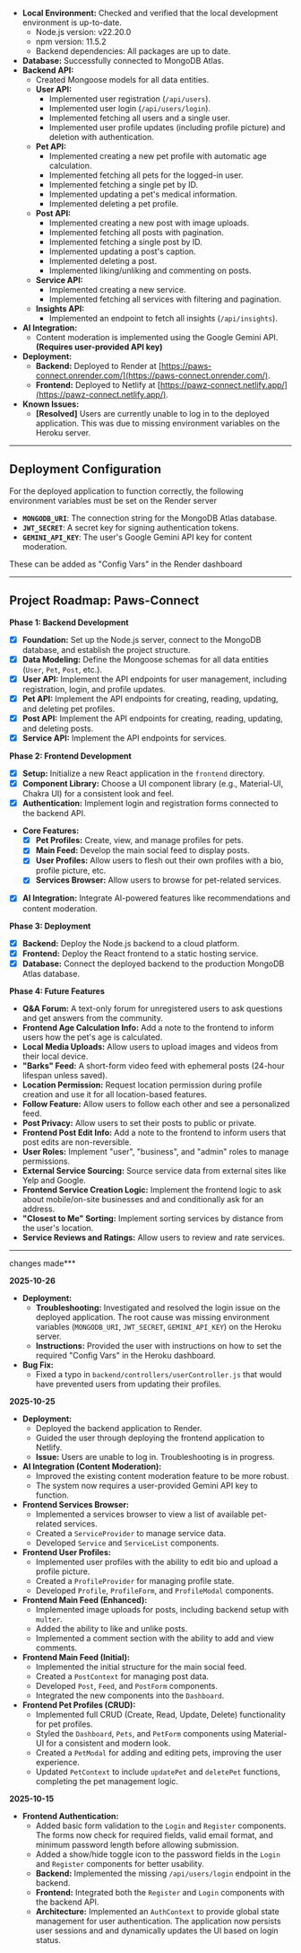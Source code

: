 
- **Local Environment:** Checked and verified that the local development environment is up-to-date.
    - Node.js version: v22.20.0
    - npm version: 11.5.2
    - Backend dependencies: All packages are up to date.
- **Database:** Successfully connected to MongoDB Atlas.
- **Backend API:**
    - Created Mongoose models for all data entities.
    - **User API:**
        - Implemented user registration (`/api/users`).
        - Implemented user login (`/api/users/login`).
        - Implemented fetching all users and a single user.
        - Implemented user profile updates (including profile picture) and deletion with authentication.
    - **Pet API:**
        - Implemented creating a new pet profile with automatic age calculation.
        - Implemented fetching all pets for the logged-in user.
        - Implemented fetching a single pet by ID.
        - Implemented updating a pet's medical information.
        - Implemented deleting a pet profile.
    - **Post API:**
        - Implemented creating a new post with image uploads.
        - Implemented fetching all posts with pagination.
        - Implemented fetching a single post by ID.
        - Implemented updating a post's caption.
        - Implemented deleting a post.
        - Implemented liking/unliking and commenting on posts.
    - **Service API:**
        - Implemented creating a new service.
        - Implemented fetching all services with filtering and pagination.
    - **Insights API:**
        - Implemented an endpoint to fetch all insights (`/api/insights`).
- **AI Integration:**
    - Content moderation is implemented using the Google Gemini API. **(Requires user-provided API key)**
- **Deployment:**
    - **Backend:** Deployed to Render at [https://paws-connect.onrender.com/](https://paws-connect.onrender.com/).
    - **Frontend:** Deployed to Netlify at [https://pawz-connect.netlify.app/](https://pawz-connect.netlify.app/).
- **Known Issues:**
    - **[Resolved]** Users are currently unable to log in to the deployed application. This was due to missing environment variables on the Heroku server.

---

## Deployment Configuration

For the deployed application to function correctly, the following environment variables must be set on the Render server

- **`MONGODB_URI`**: The connection string for the MongoDB Atlas database.
- **`JWT_SECRET`**: A secret key for signing authentication tokens.
- **`GEMINI_API_KEY`**: The user's Google Gemini API key for content moderation.

These can be added as "Config Vars" in the Render dashboard

---

## Project Roadmap: Paws-Connect

**Phase 1: Backend Development**

*   [x] **Foundation:** Set up the Node.js server, connect to the MongoDB database, and establish the project structure.
*   [x] **Data Modeling:** Define the Mongoose schemas for all data entities (`User`, `Pet`, `Post`, etc.).
*   [x] **User API:** Implement the API endpoints for user management, including registration, login, and profile updates.
*   [x] **Pet API:** Implement the API endpoints for creating, reading, updating, and deleting pet profiles.
*   [x] **Post API:** Implement the API endpoints for creating, reading, updating, and deleting posts.
*   [x] **Service API:** Implement the API endpoints for services.

**Phase 2: Frontend Development**

*   [x] **Setup:** Initialize a new React application in the `frontend` directory.
*   [x] **Component Library:** Choose a UI component library (e.g., Material-UI, Chakra UI) for a consistent look and feel.
*   [x] **Authentication:** Implement login and registration forms connected to the backend API.
*   **Core Features:**
    *   [x] **Pet Profiles:** Create, view, and manage profiles for pets.
    *   [x] **Main Feed:** Develop the main social feed to display posts.
    *   [x] **User Profiles:** Allow users to flesh out their own profiles with a bio, profile picture, etc.
    *   [x] **Services Browser:** Allow users to browse for pet-related services.
*   [x] **AI Integration:** Integrate AI-powered features like recommendations and content moderation.

**Phase 3: Deployment**

*   [x] **Backend:** Deploy the Node.js backend to a cloud platform.
*   [x] **Frontend:** Deploy the React frontend to a static hosting service.
*   [x] **Database:** Connect the deployed backend to the production MongoDB Atlas database.

**Phase 4: Future Features**

*   **Q&A Forum:** A text-only forum for unregistered users to ask questions and get answers from the community.
*   **Frontend Age Calculation Info:** Add a note to the frontend to inform users how the pet's age is calculated.
*   **Local Media Uploads:** Allow users to upload images and videos from their local device.
*   **"Barks" Feed:** A short-form video feed with ephemeral posts (24-hour lifespan unless saved).
*   **Location Permission:** Request location permission during profile creation and use it for all location-based features.
*   **Follow Feature:** Allow users to follow each other and see a personalized feed.
*   **Post Privacy:** Allow users to set their posts to public or private.
*   **Frontend Post Edit Info:** Add a note to the frontend to inform users that post edits are non-reversible.
*   **User Roles:** Implement "user", "business", and "admin" roles to manage permissions.
*   **External Service Sourcing:** Source service data from external sites like Yelp and Google.
*   **Frontend Service Creation Logic:** Implement the frontend logic to ask about mobile/on-site businesses and and conditionally ask for an address.
*   **"Closest to Me" Sorting:** Implement sorting services by distance from the user's location.
*   **Service Reviews and Ratings:** Allow users to review and rate services.

---

changes made***

**2025-10-26**
*   **Deployment:**
    *   **Troubleshooting:** Investigated and resolved the login issue on the deployed application. The root cause was missing environment variables (`MONGODB_URI`, `JWT_SECRET`, `GEMINI_API_KEY`) on the Heroku server.
    *   **Instructions:** Provided the user with instructions on how to set the required "Config Vars" in the Heroku dashboard.
*   **Bug Fix:**
    *   Fixed a typo in `backend/controllers/userController.js` that would have prevented users from updating their profiles.

**2025-10-25**
*   **Deployment:**
    *   Deployed the backend application to Render.
    *   Guided the user through deploying the frontend application to Netlify.
    *   **Issue:** Users are unable to log in. Troubleshooting is in progress.
*   **AI Integration (Content Moderation):**
    *   Improved the existing content moderation feature to be more robust.
    *   The system now requires a user-provided Gemini API key to function.
*   **Frontend Services Browser:**
    *   Implemented a services browser to view a list of available pet-related services.
    *   Created a `ServiceProvider` to manage service data.
    *   Developed `Service` and `ServiceList` components.
*   **Frontend User Profiles:**
    *   Implemented user profiles with the ability to edit bio and upload a profile picture.
    *   Created a `ProfileProvider` for managing profile state.
    *   Developed `Profile`, `ProfileForm`, and `ProfileModal` components.
*   **Frontend Main Feed (Enhanced):**
    *   Implemented image uploads for posts, including backend setup with `multer`.
    *   Added the ability to like and unlike posts.
    *   Implemented a comment section with the ability to add and view comments.
*   **Frontend Main Feed (Initial):**
    *   Implemented the initial structure for the main social feed.
    *   Created a `PostContext` for managing post data.
    *   Developed `Post`, `Feed`, and `PostForm` components.
    *   Integrated the new components into the `Dashboard`.
*   **Frontend Pet Profiles (CRUD):**
    *   Implemented full CRUD (Create, Read, Update, Delete) functionality for pet profiles.
    *   Styled the `Dashboard`, `Pets`, and `PetForm` components using Material-UI for a consistent and modern look.
    *   Created a `PetModal` for adding and editing pets, improving the user experience.
    *   Updated `PetContext` to include `updatePet` and `deletePet` functions, completing the pet management logic.

**2025-10-15**
*   **Frontend Authentication:**
    *   Added basic form validation to the `Login` and `Register` components. The forms now check for required fields, valid email format, and minimum password length before allowing submission.
    *   Added a show/hide toggle icon to the password fields in the `Login` and `Register` components for better usability.
    *   **Backend:** Implemented the missing `/api/users/login` endpoint in the backend.
    *   **Frontend:** Integrated both the `Register` and `Login` components with the backend API.
    *   **Architecture:** Implemented an `AuthContext` to provide global state management for user authentication. The application now persists user sessions and and dynamically updates the UI based on login status.